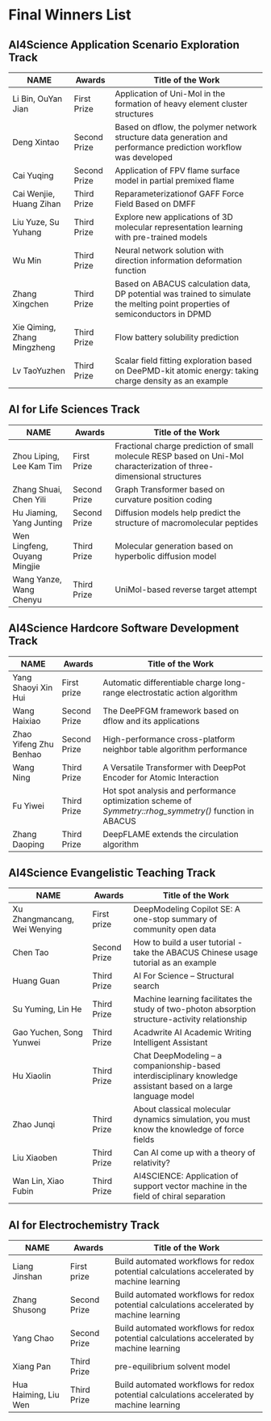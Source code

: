 # Final Winners List

## AI4Science Application Scenario Exploration Track

| NAME |Awards| Title of the Work|
|------|------|------|
|Li Bin, OuYan Jian|First Prize|Application of Uni-Mol in the formation of heavy element cluster structures|
|Deng Xintao|Second Prize|Based on dflow, the polymer network structure data generation and performance prediction workflow was developed|
|Cai Yuqing|Second Prize|Application of FPV flame surface model in partial premixed flame|
|Cai Wenjie, Huang Zihan|Third Prize|Reparameterizationof GAFF Force Field Based on DMFF|
|Liu Yuze, Su Yuhang|Third Prize|Explore new applications of 3D molecular representation learning with pre-trained models|
|Wu Min|Third Prize|Neural network solution with direction information deformation function|
|Zhang Xingchen|Third Prize|Based on ABACUS calculation data, DP potential was trained to simulate the melting point properties of semiconductors in DPMD|
|Xie Qiming, Zhang Mingzheng|Third Prize|Flow battery solubility prediction|
|Lv TaoYuzhen|Third Prize|Scalar field fitting exploration based on DeePMD-kit atomic energy: taking charge density as an example|


## AI for Life Sciences Track

| NAME |Awards| Title of the Work|
|------|------|------|
|Zhou Liping, Lee Kam Tim|First Prize|Fractional charge prediction of small molecule RESP based on Uni-Mol characterization of three-dimensional structures|
|Zhang Shuai, Chen Yili|Second Prize|Graph Transformer based on curvature position coding|
|Hu Jiaming, Yang Junting|Second Prize|Diffusion models help predict the structure of macromolecular peptides|
|Wen Lingfeng, Ouyang Mingjie|Third Prize|Molecular generation based on hyperbolic diffusion model|
|Wang Yanze, Wang Chenyu|Third Prize|UniMol-based reverse target attempt|


## AI4Science Hardcore Software Development Track

| NAME |Awards| Title of the Work|
|------|------|------|
|Yang Shaoyi Xin Hui|First prize|Automatic differentiable charge long-range electrostatic action algorithm|
|Wang Haixiao|Second Prize|The DeePFGM framework based on dflow and its applications|
|Zhao Yifeng Zhu Benhao|Second Prize|High-performance cross-platform neighbor table algorithm performance|
|Wang Ning|Third Prize|A Versatile Transformer with DeepPot Encoder for Atomic Interaction|
|Fu Yiwei|Third Prize|Hot spot analysis and performance optimization scheme of *Symmetry::rhog_symmetry()* function in ABACUS|
|Zhang Daoping|Third Prize|DeepFLAME extends the circulation algorithm|


## AI4Science Evangelistic Teaching Track

| NAME |Awards| Title of the Work|
|------|------|------|
|Xu Zhangmancang, Wei Wenying|First prize|DeepModeling Copilot SE: A one-stop summary of community open data|
|Chen Tao|Second Prize|How to build a user tutorial - take the ABACUS Chinese usage tutorial as an example|
|Huang Guan|Third Prize|AI For Science – Structural search|
|Su Yuming, Lin He|Third Prize|Machine learning facilitates the study of two-photon absorption structure-activity relationship|
|Gao Yuchen, Song Yunwei|Third Prize|Acadwrite AI Academic Writing Intelligent Assistant|
|Hu Xiaolin|Third Prize|Chat DeepModeling – a companionship-based interdisciplinary knowledge assistant based on a large language model|
|Zhao Junqi|Third Prize|About classical molecular dynamics simulation, you must know the knowledge of force fields|
|Liu Xiaoben|Third Prize|Can AI come up with a theory of relativity?|
|Wan Lin, Xiao Fubin|Third Prize|AI4SCIENCE: Application of support vector machine in the field of chiral separation|

## AI for Electrochemistry Track

| NAME |Awards| Title of the Work|
|------|------|------|
|Liang Jinshan|First prize|Build automated workflows for redox potential calculations accelerated by machine learning|
|Zhang Shusong|Second Prize|Build automated workflows for redox potential calculations accelerated by machine learning|
|Yang Chao|Second Prize|Build automated workflows for redox potential calculations accelerated by machine learning|
|Xiang Pan|Third Prize|pre-equilibrium solvent model|
|Hua Haiming, Liu Wen|Third Prize|Build automated workflows for redox potential calculations accelerated by machine learning|


